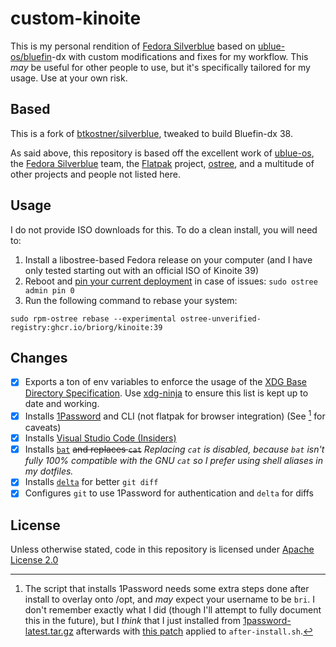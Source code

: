 # custom-kinoite

This is my personal rendition of [Fedora Silverblue](https://silverblue.fedoraproject.org/) based on [ublue-os/bluefin](https://github.com/ublue-os/bluefin)-dx with custom modifications and fixes for my workflow. This _may_ be useful for other people to use, but it's specifically tailored for my usage. Use at your own risk.

## Based

This is a fork of [btkostner/silverblue](https://github.com/btkostner/silverblue), tweaked to build Bluefin-dx 38.

As said above, this repository is based off the excellent work of [ublue-os](https://github.com/ublue-os), the [Fedora Silverblue](https://silverblue.fedoraproject.org/) team, the [Flatpak](https://flatpak.org/) project, [ostree](https://github.com/ostreedev/ostree), and a multitude of other projects and people not listed here.

## Usage

I do not provide ISO downloads for this. To do a clean install, you will need to:

1) Install a libostree-based Fedora release on your computer (and I have only tested starting out with an official ISO of Kinoite 39)
2) Reboot and [pin your current deployment](https://docs.fedoraproject.org/en-US/fedora-silverblue/faq/#_how_can_i_upgrade_my_system_to_the_next_major_version_for_instance_rawhide_or_an_upcoming_fedora_release_branch_while_keeping_my_current_deployment) in case of issues: `sudo ostree admin pin 0`
3) Run the following command to rebase your system:

```shell
sudo rpm-ostree rebase --experimental ostree-unverified-registry:ghcr.io/briorg/kinoite:39
```

## Changes

- [x] Exports a ton of env variables to enforce the usage of the [XDG Base Directory Specification](https://xdgbasedirectoryspecification.com/). Use [xdg-ninja](https://github.com/b3nj5m1n/xdg-ninja) to ensure this list is kept up to date and working.
- [x] Installs [1Password](https://1password.com) and CLI (not flatpak for browser integration) (See [^1] for caveats)
- [x] Installs [Visual Studio Code (Insiders)](https://code.visualstudio.com/insiders/)
- [x] Installs [`bat`](https://github.com/sharkdp/bat) ~~and replaces `cat`~~ _Replacing `cat` is disabled, because `bat` isn't fully 100% compatible with the GNU `cat` so I prefer using shell aliases in my dotfiles._
- [x] Installs [`delta`](https://github.com/dandavison/delta) for better `git diff`
- [x] Configures `git` to use 1Password for authentication and `delta` for diffs

[^1]: The script that installs 1Password needs some extra steps done after install to overlay onto /opt, and _may_ expect your username to be `bri`. I don't remember exactly what I did (though I'll attempt to fully document this in the future), but I _think_ that I just installed from [1password-latest.tar.gz](https://downloads.1password.com/linux/tar/stable/x86_64/1password-latest.tar.gz) afterwards with [this patch](https://gist.github.com/b-/77413a0107986d1ef42ddba93e8ed9c4) applied to `after-install.sh`.



## License

Unless otherwise stated, code in this repository is licensed under [Apache License 2.0](LICENSE)
